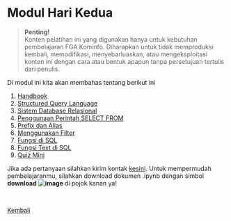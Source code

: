<h1>Modul Hari Kedua</h1>

>**Penting!**</br>Konten pelatihan ini yang digunakan hanya untuk kebutuhan pembelajaran FGA Kominfo. Diharapkan untuk tidak memproduksi kembali, memodifikasi, menyebarluaskan, atau mengeksploitasi konten ini dengan cara atau bentuk apapun tanpa persetujuan tertulis dari penulis.

<p>Di modul ini kita akan membahas tentang berikut ini</p>
<ol>
    <li><a href="https://github.com/AbelKristanto/kominfofgabatch2/blob/main/day2/FGABatch2DAY2.pdf">Handbook</a></li>
    <li><a href="https://nbviewer.org/github/AbelKristanto/kominfofgabatch2/blob/daa995d9696fd5ae74893e0283470a74d646e4b2/day2/bagian1.ipynb">Structured Query Language</a></li>
    <li><a href="https://nbviewer.org/github/AbelKristanto/kominfofgabatch2/blob/daa995d9696fd5ae74893e0283470a74d646e4b2/day2/bagian2.ipynb">Sistem Database Relasional</a></li>
    <li><a href="https://nbviewer.org/github/AbelKristanto/kominfofgabatch2/blob/daa995d9696fd5ae74893e0283470a74d646e4b2/day2/bagian3.ipynb">Penggunaan Perintah SELECT FROM</a></li>
    <li><a href="https://nbviewer.org/github/AbelKristanto/kominfofgabatch2/blob/daa995d9696fd5ae74893e0283470a74d646e4b2/day2/bagian4.ipynb">Prefix dan Alias</a></li>
    <li><a href="https://nbviewer.org/github/AbelKristanto/kominfofgabatch2/blob/daa995d9696fd5ae74893e0283470a74d646e4b2/day2/bagian5.ipynb">Menggunakan Filter</a></li>
    <li><a href="https://nbviewer.org/github/AbelKristanto/kominfofgabatch2/blob/daa995d9696fd5ae74893e0283470a74d646e4b2/day2/bagian6.ipynb">Fungsi di SQL</a></li>
    <li><a href="https://nbviewer.org/github/AbelKristanto/kominfofgabatch2/blob/daa995d9696fd5ae74893e0283470a74d646e4b2/day2/bagian7.ipynb">Fungsi Text di SQL</a></li>
    <li><a href="https://nbviewer.org/github/AbelKristanto/kominfofgabatch2/blob/daa995d9696fd5ae74893e0283470a74d646e4b2/day2/bagian8.ipynb">Quiz Mini</a></li>
</ol>

Jika ada pertanyaan silahkan kirim kontak [kesini](https://id.linkedin.com/in/abelkristanto/in). Untuk mempermudah pembelajaranmu, silahkan download dokumen .ipynb dengan simbol <b>download ![image](https://user-images.githubusercontent.com/58840455/190901280-e324a608-23d8-4f18-94d7-02691240ce6c.png)
 </b> di pojok kanan ya!

</br>

[Kembali](https://github.com/AbelKristanto/kominfofgabatch2/blob/main/README.md)
